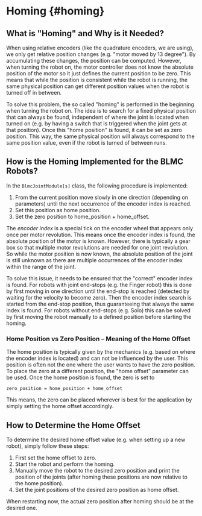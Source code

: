 # Homing {#homing}

## What is "Homing" and Why is it Needed?

When using relative encoders (like the quadrature encoders, we are using), we
only get relative position changes (e.g. "motor moved by 13 degree").  By
accumulating these changes, the position can be computed.  However, when turning
the robot on, the motor controller does not know the absolute position of the
motor so it just defines the current position to be zero.  This means that while
the position is consistent while the robot is running, the same physical
position can get different position values when the robot is turned off in
between.

To solve this problem, the so called "homing" is performed in the beginning when
turning the robot on.  The idea is to search for a fixed physical position that
can always be found, independent of where the joint is located when turned on
(e.g. by having a switch that is triggered when the joint gets at that
position).  Once this "home position" is found, it can be set as zero position.
This way, the same physical position will always correspond to the same position
value, even if the robot is turned of between runs.

## How is the Homing Implemented for the BLMC Robots?

In the `BlmcJointModule[s]` class, the following procedure is implemented:

1. From the current position move slowly in one direction (depending on
   parameters) until the next occurrence of the encoder index is reached.
2. Set this position as home position.
3. Set the zero position to home_position + home_offset.

The _encoder index_ is a special tick on the encoder wheel that appears only
once per motor revolution.  This means once the encoder index is found, the
absolute position of the motor is known.  However, there is typically a gear box
so that multiple motor revolutions are needed for one joint revolution.  So
while the motor position is now known, the absolute position of the joint is
still unknown as there are multiple occurrences of the encoder index within the
range of the joint.

To solve this issue, it needs to be ensured that the "correct" encoder index is
found.  For robots with joint end-stops (e.g. the Finger robot) this is done by
first moving in one direction until the end-stop is reached (detected by waiting
for the velocity to become zero).  Then the encoder index search is started from
the end-stop position, thus guaranteeing that always the same index is found.
For robots without end-stops (e.g. Solo) this can be solved by first moving the
robot manually to a defined position before starting the homing.

### Home Position vs Zero Position  – Meaning of the Home Offset

The home position is typically given by the mechanics (e.g. based on where the
encoder index is located) and can not be influenced by the user.  This position
is often not the one where the user wants to have the zero position.  To place
the zero at a different position, the "home offset" parameter can be used.  Once
the home position is found, the zero is set to

    zero_position = home_position + home_offset

This means, the zero can be placed wherever is best for the application by
simply setting the home offset accordingly.

## How to Determine the Home Offset

To determine the desired home offset value (e.g. when setting up a new robot),
simply follow these steps:

1. First set the home offset to zero.
2. Start the robot and perform the homing.
3. Manually move the robot to the desired zero position and print the position
   of the joints (after homing these positions are now relative to the home
   position).
4. Set the joint positions of the desired zero position as home offset.

When restarting now, the actual zero position after homing should be at the
desired one.
